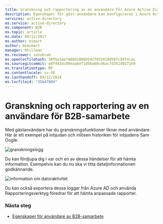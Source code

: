 ```yaml
---
title: Granskning och rapportering av en användare för Azure Active Directory B2B-samarbete | Microsoft Docs
description: Egenskaper för gäst-användare kan konfigureras i Azure Active Directory B2B-samarbete
services: active-directory
ms.service: active-directory
ms.component: B2B
ms.topic: article
ms.date: 04/12/2017
ms.author: mimart
author: msmimart
manager: mtillman
ms.reviewer: sasubram
ms.openlocfilehash: 50f6a1ee7486918869342f032818d587c99f4cac
ms.sourcegitcommit: e8f443ac09eaa6ef1d56a60cd6ac7d351d9271b9
ms.translationtype: MT
ms.contentlocale: sv-SE
ms.lasthandoff: 09/12/2018
ms.locfileid: "35647804"
---
```

# <a name="auditing-and-reporting-a-b2b-collaboration-user"></a>Granskning och rapportering av en användare för B2B-samarbete
Med gästanvändare har du granskningsfunktioner liknar med användare. Här är ett exempel på inbjudan och inlösen historiken för inbjudens Sam Oogle:

![granskningslogg](./media/auditing-and-reporting/audit-log.png)

Du kan fördjupa dig i var och en av dessa händelser för att hämta information. Exempelvis kan du nu ska vi titta detaljinformationen godkännande.

![information om datoraktivitet](./media/auditing-and-reporting/activity-details.png)

Du kan också exportera dessa loggar från Azure AD och använda Rapporteringsverktyg föredrar för att hämta anpassade rapporter.

### <a name="next-steps"></a>Nästa steg

- [Egenskaper för användare av B2B-samarbete](user-properties.md)

